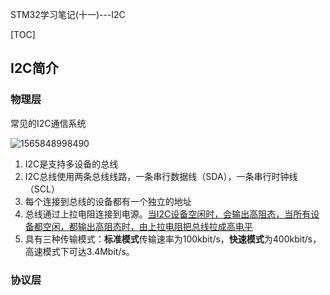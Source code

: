 STM32学习笔记(十一)---I2C

[TOC]

## I2C简介

### 物理层

常见的I2C通信系统

![1565848998490](C:\Users\xiaoyuan\Desktop\学习笔记\图片\1565848998490.png)

1. I2C是支持多设备的总线
2. I2C总线使用两条总线线路，一条串行数据线（SDA），一条串行时钟线（SCL）
3. 每个连接到总线的设备都有一个独立的地址
4. 总线通过上拉电阻连接到电源。<u>当I2C设备空闲时，会输出高阻态，当所有设备都空闲，都输出高阻态时，由上拉电阻把总线拉成高电平</u>
5. 具有三种传输模式：**标准模式**传输速率为100kbit/s，**快速模式**为400kbit/s，高速模式下可达3.4Mbit/s。

### 协议层

